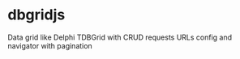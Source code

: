 # dbgridjs
Data grid like Delphi TDBGrid with CRUD requests URLs config and navigator with pagination

